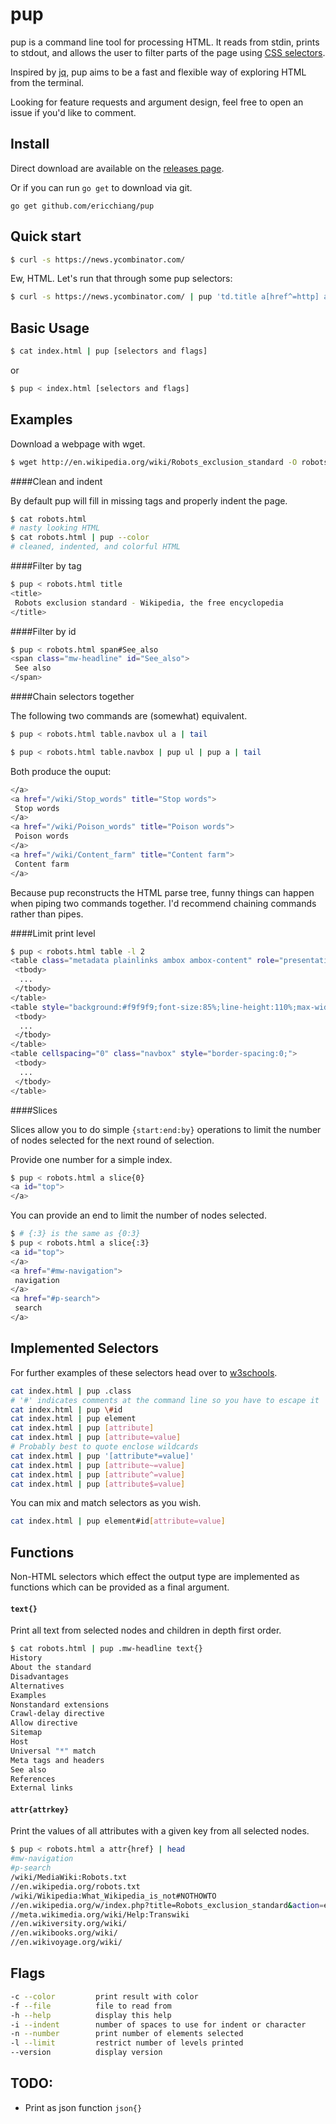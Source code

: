 # pup

pup is a command line tool for processing HTML. It reads from stdin,
prints to stdout, and allows the user to filter parts of the page using
[CSS selectors](http://www.w3schools.com/cssref/css_selectors.asp).

Inspired by [jq](http://stedolan.github.io/jq/), pup aims to be a
fast and flexible way of exploring HTML from the terminal.

Looking for feature requests and argument design, feel free to open an
issue if you'd like to comment.

## Install

Direct download are available on the [releases page](
https://github.com/EricChiang/pup/releases).

Or if you can run `go get` to download via git.

	go get github.com/ericchiang/pup

## Quick start

```bash
$ curl -s https://news.ycombinator.com/
```

Ew, HTML. Let's run that through some pup selectors:

```bash
$ curl -s https://news.ycombinator.com/ | pup 'td.title a[href^=http] attr{href}'
```

## Basic Usage

```bash
$ cat index.html | pup [selectors and flags]
```

or

```bash
$ pup < index.html [selectors and flags]
```

## Examples

Download a webpage with wget.

```bash
$ wget http://en.wikipedia.org/wiki/Robots_exclusion_standard -O robots.html
```

####Clean and indent

By default pup will fill in missing tags and properly indent the page.

```bash
$ cat robots.html
# nasty looking HTML
$ cat robots.html | pup --color
# cleaned, indented, and colorful HTML
```

####Filter by tag
```bash
$ pup < robots.html title
<title>
 Robots exclusion standard - Wikipedia, the free encyclopedia
</title>
```

####Filter by id
```bash
$ pup < robots.html span#See_also
<span class="mw-headline" id="See_also">
 See also
</span>
```

####Chain selectors together

The following two commands are (somewhat) equivalent.

```bash
$ pup < robots.html table.navbox ul a | tail
```

```bash
$ pup < robots.html table.navbox | pup ul | pup a | tail
```

Both produce the ouput:

```bash
</a>
<a href="/wiki/Stop_words" title="Stop words">
 Stop words
</a>
<a href="/wiki/Poison_words" title="Poison words">
 Poison words
</a>
<a href="/wiki/Content_farm" title="Content farm">
 Content farm
</a>
```

Because pup reconstructs the HTML parse tree, funny things can
happen when piping two commands together. I'd recommend chaining
commands rather than pipes.

####Limit print level

```bash
$ pup < robots.html table -l 2
<table class="metadata plainlinks ambox ambox-content" role="presentation">
 <tbody>
  ...
 </tbody>
</table>
<table style="background:#f9f9f9;font-size:85%;line-height:110%;max-width:175px;">
 <tbody>
  ...
 </tbody>
</table>
<table cellspacing="0" class="navbox" style="border-spacing:0;">
 <tbody>
  ...
 </tbody>
</table>
```

####Slices

Slices allow you to do simple `{start:end:by}` operations to limit the number of nodes
selected for the next round of selection.

Provide one number for a simple index.

```bash
$ pup < robots.html a slice{0}
<a id="top">
</a>
```

You can provide an end to limit the number of nodes selected.

```bash
$ # {:3} is the same as {0:3}
$ pup < robots.html a slice{:3}
<a id="top">
</a>
<a href="#mw-navigation">
 navigation
</a>
<a href="#p-search">
 search
</a>
```

## Implemented Selectors

For further examples of these selectors head over to [w3schools](
http://www.w3schools.com/cssref/css_selectors.asp).

```bash
cat index.html | pup .class
# '#' indicates comments at the command line so you have to escape it
cat index.html | pup \#id
cat index.html | pup element
cat index.html | pup [attribute]
cat index.html | pup [attribute=value]
# Probably best to quote enclose wildcards
cat index.html | pup '[attribute*=value]'
cat index.html | pup [attribute~=value]
cat index.html | pup [attribute^=value]
cat index.html | pup [attribute$=value]
```

You can mix and match selectors as you wish.

```bash
cat index.html | pup element#id[attribute=value]
```

## Functions

Non-HTML selectors which effect the output type are implemented as functions
which can be provided as a final argument.

#### `text{}`

Print all text from selected nodes and children in depth first order.

```bash
$ cat robots.html | pup .mw-headline text{}
History
About the standard
Disadvantages
Alternatives
Examples
Nonstandard extensions
Crawl-delay directive
Allow directive
Sitemap
Host
Universal "*" match
Meta tags and headers
See also
References
External links
```

#### `attr{attrkey}`

Print the values of all attributes with a given key from all selected nodes.

```bash
$ pup < robots.html a attr{href} | head
#mw-navigation
#p-search
/wiki/MediaWiki:Robots.txt
//en.wikipedia.org/robots.txt
/wiki/Wikipedia:What_Wikipedia_is_not#NOTHOWTO
//en.wikipedia.org/w/index.php?title=Robots_exclusion_standard&action=edit
//meta.wikimedia.org/wiki/Help:Transwiki
//en.wikiversity.org/wiki/
//en.wikibooks.org/wiki/
//en.wikivoyage.org/wiki/
```

## Flags

```bash
-c --color         print result with color
-f --file          file to read from
-h --help          display this help
-i --indent        number of spaces to use for indent or character
-n --number        print number of elements selected
-l --limit         restrict number of levels printed
--version          display version
```

## TODO:

* Print as json function `json{}`
